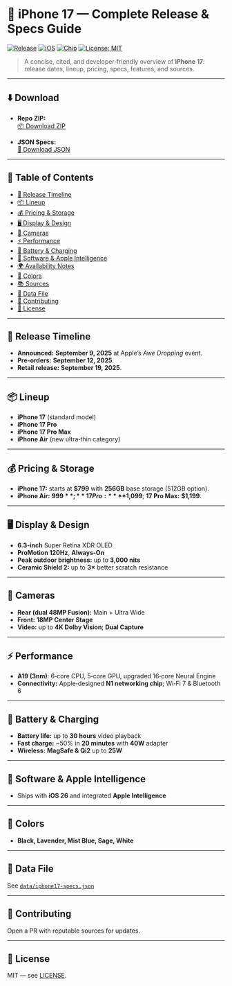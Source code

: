 # 📱 iPhone 17 — Complete Release & Specs Guide

[![Release](https://img.shields.io/badge/Release-Sep%2019%2C%202025-blue)](#-release-timeline)
[![iOS](https://img.shields.io/badge/iOS-26-000000?logo=apple&logoColor=white)](#-software--apple-intelligence)
[![Chip](https://img.shields.io/badge/Chip-A19-6e6e6e)](#-performance)
[![License: MIT](https://img.shields.io/badge/License-MIT-green.svg)](LICENSE)

> A concise, cited, and developer‑friendly overview of **iPhone 17**: release dates, lineup, pricing, specs, features, and sources.

---

## ⬇️ Download

- **Repo ZIP:**  
[📦 Download ZIP](https://github.com/<your-username>/iphone17-release-guide/archive/refs/heads/main.zip)

- **JSON Specs:**  
[📄 Download JSON](https://raw.githubusercontent.com/<your-username>/iphone17-release-guide/main/data/iphone17-specs.json)

---

## 🧭 Table of Contents
- [📅 Release Timeline](#-release-timeline)
- [📦 Lineup](#-lineup)
- [💰 Pricing & Storage](#-pricing--storage)
- [🖥 Display & Design](#-display--design)
- [📸 Cameras](#-cameras)
- [⚡ Performance](#-performance)
- [🔋 Battery & Charging](#-battery--charging)
- [🧠 Software & Apple Intelligence](#-software--apple-intelligence)
- [🌍 Availability Notes](#-availability-notes)
- [🎨 Colors](#-colors)
- [📚 Sources](#-sources)
- [🧪 Data File](#-data-file)
- [🤝 Contributing](#-contributing)
- [📝 License](#-license)

---

## 📅 Release Timeline
- **Announced:** **September 9, 2025** at Apple’s *Awe Dropping* event.  
- **Pre‑orders:** **September 12, 2025**.  
- **Retail release:** **September 19, 2025**.

---

## 📦 Lineup
- **iPhone 17** (standard model)  
- **iPhone 17 Pro**  
- **iPhone 17 Pro Max**  
- **iPhone Air** (new ultra‑thin category)

---

## 💰 Pricing & Storage
- **iPhone 17:** starts at **$799** with **256GB** base storage (512GB option).  
- **iPhone Air:** **$999**; **17 Pro:** **$1,099**; **17 Pro Max:** **$1,199**.

---

## 🖥 Display & Design
- **6.3‑inch** Super Retina XDR OLED  
- **ProMotion 120Hz**, **Always‑On**  
- **Peak outdoor brightness:** up to **3,000 nits**  
- **Ceramic Shield 2:** up to **3×** better scratch resistance

---

## 📸 Cameras
- **Rear (dual 48MP Fusion):** Main + Ultra Wide  
- **Front:** **18MP Center Stage**  
- **Video:** up to **4K Dolby Vision**; **Dual Capture**

---

## ⚡ Performance
- **A19 (3nm)**: 6‑core CPU, 5‑core GPU, upgraded 16‑core Neural Engine  
- **Connectivity:** Apple‑designed **N1 networking chip**; Wi‑Fi 7 & Bluetooth 6

---

## 🔋 Battery & Charging
- **Battery life:** up to **30 hours** video playback  
- **Fast charge:** ~50% in **20 minutes** with **40W** adapter  
- **Wireless:** **MagSafe & Qi2** up to **25W**

---

## 🧠 Software & Apple Intelligence
- Ships with **iOS 26** and integrated **Apple Intelligence**

---

## 🎨 Colors
- **Black, Lavender, Mist Blue, Sage, White**

---

## 🧪 Data File
See [`data/iphone17-specs.json`](data/iphone17-specs.json)

---

## 🤝 Contributing
Open a PR with reputable sources for updates.

---

## 📝 License
MIT — see [LICENSE](LICENSE).
